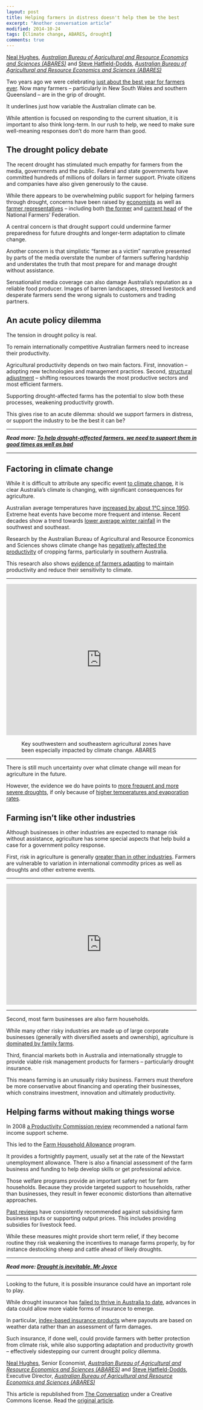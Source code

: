 ```yaml
---
layout: post
title: Helping farmers in distress doesn't help them be the best
excerpt: "Another conversation article"
modified: 2014-10-24
tags: [Climate change, ABARES, drought]
comments: true
---
```

 

<span><a href="https://theconversation.com/profiles/neal-hughes-360453">Neal Hughes</a>, <em><a href="http://theconversation.com/institutions/australian-bureau-of-agricultural-and-resource-economics-and-sciences-abares-3697">Australian Bureau of Agricultural and Resource Economics and Sciences (ABARES)</a></em> and <a href="https://theconversation.com/profiles/steve-hatfield-dodds-202833">Steve Hatfield-Dodds</a>, <em><a href="http://theconversation.com/institutions/australian-bureau-of-agricultural-and-resource-economics-and-sciences-abares-3697">Australian Bureau of Agricultural and Resource Economics and Sciences (ABARES)</a></em></span>

<p>Two years ago we were celebrating <a href="http://www.agriculture.gov.au/abares/news/media-releases/2017/aus-farm-production-forecast-record">just about the best year for farmers ever</a>. Now many farmers – particularly in New South Wales and southern Queensland – are in the grip of drought. </p>

<p>It underlines just how variable the Australian climate can be.</p>

<p>While attention is focused on responding to the current situation, it is important to also think long-term. In our rush to help, we need to make sure well-meaning responses don’t do more harm than good.</p>

<h2>The drought policy debate</h2>

<p>The recent drought has stimulated much empathy for farmers from the media, governments and the public. Federal and state governments have committed hundreds of millions of dollars in farmer support. Private citizens and companies have also given generously to the cause.</p>

<p>While there appears to be overwhelming public support for helping farmers through drought, concerns have been raised by <a href="https://theconversation.com/drought-is-inevitable-mr-joyce-101444">economists</a> as well as <a href="http://www.abc.net.au/news/rural/2018-08-30/farmers-call-for-drought-policy-reform/10183792">farmer representatives</a> – including both <a href="https://www.theguardian.com/environment/2018/aug/28/drought-policy-must-reflect-climate-change-says-former-farmers-chief">the former</a> and <a href="https://www.farmonline.com.au/story/5535911/farmers-dont-want-drought-handout/">current head</a> of the National Farmers’ Federation. </p>

<p>A central concern is that drought support could undermine farmer preparedness for future droughts and longer-term adaptation to climate change.</p>

<p>Another concern is that simplistic “farmer as a victim” narrative presented by parts of the media overstate the number of farmers suffering hardship and understates the truth that most prepare for and manage drought without assistance. </p>

<p>Sensationalist media coverage can also damage Australia’s reputation as a reliable food producer. Images of barren landscapes, stressed livestock and desperate farmers send the wrong signals to customers and trading partners. </p>

<h2>An acute policy dilemma</h2>

<p>The tension in drought policy is real. </p>

<p>To remain internationally competitive Australian farmers need to increase their productivity. </p>

<p>Agricultural productivity depends on two main factors. First, innovation – adopting new technologies and management practices. Second, <a href="https://onlinelibrary.wiley.com/doi/abs/10.1111/1467-8489.12137">structural adjustment</a> – shifting resources towards the most productive sectors and most efficient farmers.</p>

<p>Supporting drought-affected farms has the potential to slow both these processes, weakening productivity growth.</p>

<p>This gives rise to an acute dilemma: should we support farmers in distress, or support the industry to be the best it can be?</p>

<hr>
<p>
  <em>
    <strong>
      Read more:
      <a href="http://theconversation.com/to-help-drought-affected-farmers-we-need-to-support-them-in-good-times-as-well-as-bad-101184">To help drought-affected farmers, we need to support them in good times as well as bad</a>
    </strong>
  </em>
</p>
<hr>


<h2>Factoring in climate change</h2>

<p>While it is difficult to attribute any specific event <a href="https://theconversation.com/is-australias-current-drought-caused-by-climate-change-its-complicated-97867">to climate change</a>, it is clear Australia’s climate is changing, with significant consequences for agriculture.</p>

<p>Australian average temperatures have <a href="http://www.bom.gov.au/state-of-the-climate/State-of-the-Climate-2016.pdf">increased by about 1℃ since 1950</a>.  Extreme heat events have become more frequent and intense. Recent decades show a trend towards <a href="https://theconversation.com/droughts-and-flooding-rains-what-is-due-to-climate-change-6524">lower average winter rainfall</a> in the southwest and southeast.</p>

<p>Research by the Australian Bureau of Agricultural and Resource Economics and Sciences shows climate change has <a href="http://www.agriculture.gov.au/abares/research-topics/climate/farm-performance-climate">negatively affected the productivity</a> of cropping farms, particularly in southern Australia. </p>

<p>This research also shows <a href="https://theconversation.com/australian-farmers-are-adapting-to-climate-change-76939">evidence of farmers adapting</a> to maintain productivity and reduce their sensitivity to climate.</p>

<hr>

<iframe src="https://datawrapper.dwcdn.net/dbKqj/2/" scrolling="no" frameborder="0" allowtransparency="true" width="100%" height="400"></iframe>

<figure class="align-center zoomable">
            <a href="https://images.theconversation.com/files/169422/original/file-20170516-7009-16srh7.png?ixlib=rb-1.1.0&amp;q=45&amp;auto=format&amp;w=1000&amp;fit=clip"><img alt="" src="https://images.theconversation.com/files/169422/original/file-20170516-7009-16srh7.png?ixlib=rb-1.1.0&amp;q=45&amp;auto=format&amp;w=754&amp;fit=clip"></a>
            <figcaption>
              <span class="caption">Key southwestern and southeastern agricultural zones have been especially impacted by climate change.</span>
              <span class="attribution"><span class="source">ABARES</span></span>
            </figcaption>
          </figure>

<hr>

<p>There is still much uncertainty over what climate change will mean for agriculture in the future. </p>

<p>However, the evidence we do have points to <a href="https://theconversation.com/why-2-of-global-warming-is-much-worse-for-australia-than-1-5-77548">more frequent and more severe droughts</a>, if only because of <a href="https://link.springer.com/article/10.1023%2FB%3ACLIM.0000018515.46344.6d">higher temperatures and evaporation rates</a>.</p>

<h2>Farming isn’t like other industries</h2>

<p>Although businesses in other industries are expected to manage risk without assistance, agriculture has some special aspects that help build a case for a government policy response.</p>

<p>First, risk in agriculture is generally <a href="https://ideas.repec.org/p/ags/aare12/124202.html">greater than in other industries</a>. Farmers are vulnerable to variation in international commodity prices as well as droughts and other extreme events.</p>

<hr>

<iframe src="https://datawrapper.dwcdn.net/yeSqZ/3/" scrolling="no" frameborder="0" allowtransparency="true" width="100%" height="320"></iframe>

<hr>

<p>Second, most farm businesses are also farm households. </p>

<p>While many other risky industries are made up of large corporate businesses (generally with diversified assets and ownership), agriculture is <a href="http://www.agriculture.gov.au/abares/news/media-releases/2016/family-farms">dominated by family farms</a>.</p>

<p>Third, financial markets both in Australia and internationally struggle to provide viable risk management products for farmers – particularly drought insurance. </p>

<p>This means farming is an unusually risky business. Farmers must therefore be more conservative about financing and operating their businesses, which constrains investment, innovation and ultimately productivity.</p>

<h2>Helping farms without making things worse</h2>

<p>In 2008 <a href="https://www.pc.gov.au/inquiries/completed/drought">a Productivity Commission review</a> recommended a national farm income support scheme. </p>

<p>This led to the <a href="http://www.agriculture.gov.au/ag-farm-food/drought/assistance/farm-household-allowance">Farm Household Allowance</a> program. </p>

<p>It provides a fortnightly payment, usually set at the rate of the Newstart unemployment allowance. There is also a financial assessment of the farm business and funding to help develop skills or get professional advice.</p>

<p>Those welfare programs provide an important safety net for farm households. Because they provide targeted support to households, rather than businesses, they result in fewer economic distortions than alternative approaches. </p>

<p><a href="https://www.pc.gov.au/inquiries/completed/drought">Past reviews</a> have consistently recommended against subsidising farm business inputs or supporting output prices. This includes providing subsidies for livestock feed. </p>

<p>While these measures might provide short term relief, if they become routine they risk weakening the incentives to manage farms properly, by for instance destocking sheep and cattle ahead of likely droughts.</p>

<hr>
<p>
  <em>
    <strong>
      Read more:
      <a href="http://theconversation.com/drought-is-inevitable-mr-joyce-101444">Drought is inevitable, Mr Joyce</a>
    </strong>
  </em>
</p>
<hr>


<p>Looking to the future, it is possible insurance could have an important role to play. </p>

<p>While drought insurance has <a href="http://www.agriculture.gov.au/SiteCollectionDocuments/ag-food/drought/ec/nrac/work-prog/abares-report/abares-report-insurance-options.pdf">failed to thrive in Australia to date</a>, advances in data could allow more viable forms of insurance to emerge. </p>

<p>In particular, <a href="http://www.agriculture.gov.au/ag-farm-food/drought/assistance/mfrp/agricultural-insurance-feasibility">index-based insurance products</a> where payouts are based on weather data rather than an assessment of farm damages. </p>

<p>Such insurance, if done well, could provide farmers with better protection from climate risk, while also supporting adaptation and productivity growth – effectively sidestepping our current drought policy dilemma.<!-- Below is The Conversation's page counter tag. Please DO NOT REMOVE. --><img src="https://counter.theconversation.com/content/105281/count.gif?distributor=republish-lightbox-basic" alt="The Conversation" width="1" height="1" style="border: none !important; box-shadow: none !important; margin: 0 !important; max-height: 1px !important; max-width: 1px !important; min-height: 1px !important; min-width: 1px !important; opacity: 0 !important; outline: none !important; padding: 0 !important; text-shadow: none !important" /><!-- End of code. If you don't see any code above, please get new code from the Advanced tab after you click the republish button. The page counter does not collect any personal data. More info: http://theconversation.com/republishing-guidelines --></p>

<p><span><a href="https://theconversation.com/profiles/neal-hughes-360453">Neal Hughes</a>, Senior Economist, <em><a href="http://theconversation.com/institutions/australian-bureau-of-agricultural-and-resource-economics-and-sciences-abares-3697">Australian Bureau of Agricultural and Resource Economics and Sciences (ABARES)</a></em> and <a href="https://theconversation.com/profiles/steve-hatfield-dodds-202833">Steve Hatfield-Dodds</a>, Executive Director, <em><a href="http://theconversation.com/institutions/australian-bureau-of-agricultural-and-resource-economics-and-sciences-abares-3697">Australian Bureau of Agricultural and Resource Economics and Sciences (ABARES)</a></em></span></p>

<p>This article is republished from <a href="http://theconversation.com">The Conversation</a> under a Creative Commons license. Read the <a href="https://theconversation.com/helping-farmers-in-distress-doesnt-help-them-be-the-best-the-drought-relief-dilemma-105281">original article</a>.</p>
